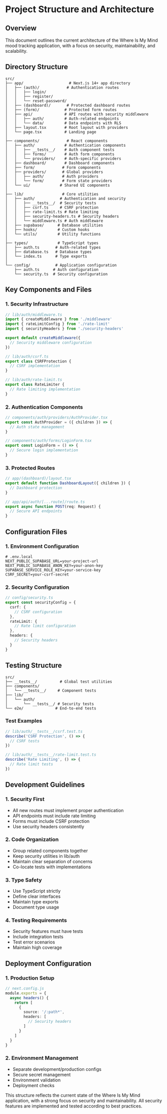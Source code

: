 # Project Structure and Architecture

## Overview

This document outlines the current architecture of the Where Is My Mind mood tracking application, with a focus on security, maintainability, and scalability.

## Directory Structure

```
src/
├── app/                    # Next.js 14+ app directory
│   ├── (auth)/            # Authentication routes
│   │   ├── login/
│   │   ├── register/
│   │   └── reset-password/
│   ├── (dashboard)/       # Protected dashboard routes
│   ├── (form)/           # Protected form routes
│   ├── api/              # API routes with security middleware
│   │   ├── auth/         # Auth-related endpoints
│   │   └── data/         # Data endpoints with RLS
│   ├── layout.tsx        # Root layout with providers
│   └── page.tsx          # Landing page
│
├── components/            # React components
│   ├── auth/             # Authentication components
│   │   ├── __tests__/    # Auth component tests
│   │   ├── forms/        # Auth form components
│   │   └── providers/    # Auth-specific providers
│   ├── dashboard/        # Dashboard components
│   ├── form/            # Form components
│   ├── providers/       # Global providers
│   │   ├── auth/        # Auth providers
│   │   └── form/        # Form state providers
│   └── ui/             # Shared UI components
│
├── lib/                 # Core utilities
│   ├── auth/           # Authentication and security
│   │   ├── __tests__/  # Security tests
│   │   ├── csrf.ts     # CSRF protection
│   │   ├── rate-limit.ts # Rate limiting
│   │   ├── security-headers.ts # Security headers
│   │   └── middleware.ts # Auth middleware
│   ├── supabase/      # Database utilities
│   ├── hooks/         # Custom hooks
│   └── utils/         # Utility functions
│
├── types/             # TypeScript types
│   ├── auth.ts       # Auth-related types
│   ├── database.ts   # Database types
│   └── index.ts      # Type exports
│
└── config/           # Application configuration
    ├── auth.ts      # Auth configuration
    └── security.ts  # Security configuration
```

## Key Components and Files

### 1. Security Infrastructure

```typescript
// lib/auth/middleware.ts
import { createMiddleware } from './middleware'
import { rateLimitConfig } from './rate-limit'
import { securityHeaders } from './security-headers'

export default createMiddleware({
  // Security middleware configuration
})

// lib/auth/csrf.ts
export class CSRFProtection {
  // CSRF implementation
}

// lib/auth/rate-limit.ts
export class RateLimiter {
  // Rate limiting implementation
}
```

### 2. Authentication Components

```typescript
// components/auth/providers/AuthProvider.tsx
export const AuthProvider = ({ children }) => {
  // Auth state management
}

// components/auth/forms/LoginForm.tsx
export const LoginForm = () => {
  // Secure login implementation
}
```

### 3. Protected Routes

```typescript
// app/(dashboard)/layout.tsx
export default function DashboardLayout({ children }) {
  // Dashboard protection
}

// app/api/auth/[...route]/route.ts
export async function POST(req: Request) {
  // Secure API endpoints
}
```

## Configuration Files

### 1. Environment Configuration
```plaintext
# .env.local
NEXT_PUBLIC_SUPABASE_URL=your-project-url
NEXT_PUBLIC_SUPABASE_ANON_KEY=your-anon-key
SUPABASE_SERVICE_ROLE_KEY=your-service-key
CSRF_SECRET=your-csrf-secret
```

### 2. Security Configuration
```typescript
// config/security.ts
export const securityConfig = {
  csrf: {
    // CSRF configuration
  },
  rateLimit: {
    // Rate limit configuration
  },
  headers: {
    // Security headers
  }
}
```

## Testing Structure

```
src/
├── __tests__/          # Global test utilities
├── components/
│   └── __tests__/     # Component tests
├── lib/
│   └── auth/
│       └── __tests__/ # Security tests
└── e2e/              # End-to-end tests
```

### Test Examples

```typescript
// lib/auth/__tests__/csrf.test.ts
describe('CSRF Protection', () => {
  // CSRF tests
})

// lib/auth/__tests__/rate-limit.test.ts
describe('Rate Limiting', () => {
  // Rate limit tests
})
```

## Development Guidelines

### 1. Security First
- All new routes must implement proper authentication
- API endpoints must include rate limiting
- Forms must include CSRF protection
- Use security headers consistently

### 2. Code Organization
- Group related components together
- Keep security utilities in lib/auth
- Maintain clear separation of concerns
- Co-locate tests with implementations

### 3. Type Safety
- Use TypeScript strictly
- Define clear interfaces
- Maintain type exports
- Document type usage

### 4. Testing Requirements
- Security features must have tests
- Include integration tests
- Test error scenarios
- Maintain high coverage

## Deployment Configuration

### 1. Production Setup
```typescript
// next.config.js
module.exports = {
  async headers() {
    return [
      {
        source: '/:path*',
        headers: [
          // Security headers
        ]
      }
    ]
  }
}
```

### 2. Environment Management
- Separate development/production configs
- Secure secret management
- Environment validation
- Deployment checks

This structure reflects the current state of the Where Is My Mind application, with a strong focus on security and maintainability. All security features are implemented and tested according to best practices.